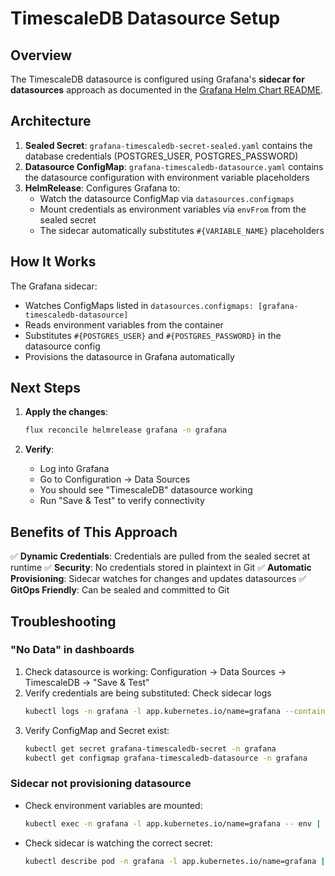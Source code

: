 # TimescaleDB Datasource Setup

## Overview

The TimescaleDB datasource is configured using Grafana's **sidecar for datasources** approach as documented in the [Grafana Helm Chart README](https://github.com/grafana/helm-charts/blob/28a1fb8338711e926c8a7419c525ea4e2d1f3ba5/charts/grafana/README.md#sidecar-for-datasources).

## Architecture

1. **Sealed Secret**: `grafana-timescaledb-secret-sealed.yaml` contains the database credentials (POSTGRES_USER, POSTGRES_PASSWORD)
2. **Datasource ConfigMap**: `grafana-timescaledb-datasource.yaml` contains the datasource configuration with environment variable placeholders
3. **HelmRelease**: Configures Grafana to:
   - Watch the datasource ConfigMap via `datasources.configmaps`
   - Mount credentials as environment variables via `envFrom` from the sealed secret
   - The sidecar automatically substitutes `#{VARIABLE_NAME}` placeholders

## How It Works

The Grafana sidecar:
- Watches ConfigMaps listed in `datasources.configmaps: [grafana-timescaledb-datasource]`
- Reads environment variables from the container
- Substitutes `#{POSTGRES_USER}` and `#{POSTGRES_PASSWORD}` in the datasource config
- Provisions the datasource in Grafana automatically

## Next Steps

1. **Apply the changes**:
   ```bash
   flux reconcile helmrelease grafana -n grafana
   ```

3. **Verify**:
   - Log into Grafana
   - Go to Configuration → Data Sources
   - You should see "TimescaleDB" datasource working
   - Run "Save & Test" to verify connectivity

## Benefits of This Approach

✅ **Dynamic Credentials**: Credentials are pulled from the sealed secret at runtime
✅ **Security**: No credentials stored in plaintext in Git
✅ **Automatic Provisioning**: Sidecar watches for changes and updates datasources
✅ **GitOps Friendly**: Can be sealed and committed to Git

## Troubleshooting

### "No Data" in dashboards
1. Check datasource is working: Configuration → Data Sources → TimescaleDB → "Save & Test"
2. Verify credentials are being substituted: Check sidecar logs
   ```bash
   kubectl logs -n grafana -l app.kubernetes.io/name=grafana --container=grafana-sc-datasources
   ```
3. Verify ConfigMap and Secret exist:
   ```bash
   kubectl get secret grafana-timescaledb-secret -n grafana
   kubectl get configmap grafana-timescaledb-datasource -n grafana
   ```

### Sidecar not provisioning datasource
- Check environment variables are mounted:
  ```bash
  kubectl exec -n grafana -l app.kubernetes.io/name=grafana -- env | grep POSTGRES
  ```
- Check sidecar is watching the correct secret:
  ```bash
  kubectl describe pod -n grafana -l app.kubernetes.io/name=grafana | grep -A5 Sidecar
  ```


